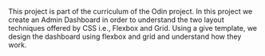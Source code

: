 This project is part of the curriculum of the Odin project. In this project we create an Admin Dashboard in order to understand the two layout techniques offered by CSS i.e., Flexbox and Grid. Using a give template, we design the dashboard using flexbox and grid and understand how they work.